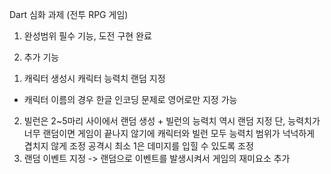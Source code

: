 Dart 심화 과제 (전투 RPG 게임)
1. 완성범위
필수 기능, 도전  구현 완료

2. 추가 기능
1) 캐릭터 생성시 캐릭터 능력치 랜덤 지정 
- 캐릭터 이름의 경우 한글 인코딩 문제로 영어로만 지정 가능
2) 빌런은 2~5마리 사이에서 랜덤 생성 + 빌런의 능력치 역시 랜덤 지정 
   단, 능력치가 너무 랜덤이면 게임이 끝나지 않기에 캐릭터와 빌런 모두 능력치 범위가 넉넉하게 겹치지 않게 조정
   공격시 최소 1은 데미지를 입힐 수 있도록 조정 
3) 랜덤 이벤트 지정 -> 랜덤으로 이벤트를 발생시켜서 게임의 재미요소 추가

